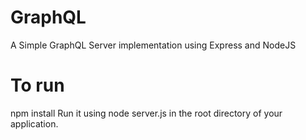 # GraphQL
A Simple GraphQL Server implementation using Express and NodeJS

# To run
npm install
Run it using node server.js in the root directory of your application.
